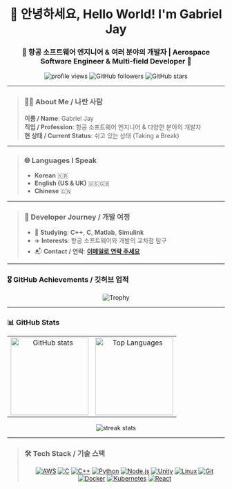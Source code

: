 <h1 align="center">👋 안녕하세요, Hello World! I'm Gabriel Jay</h1>

<h3 align="center">🛫 항공 소프트웨어 엔지니어 & 여러 분야의 개발자 | Aerospace Software Engineer & Multi-field Developer 🛫</h3>

<p align="center">
  <img src="https://hits.seeyoufarm.com/api/count/incr/badge.svg?url=https%3A%2F%2Fgithub.com%2FGabriel?_Jay&count_bg=%2364DFD6&title_bg=%23555555&icon=github.svg&icon_color=%23E7E7E7&title=Profile+views&edge_flat=true" alt="profile views" />
  <img src="https://img.shields.io/github/followers/Gabriel_Jay?style=social" alt="GitHub followers" />
  <img src="https://img.shields.io/github/stars/Gabriel_Jay?style=social" alt="GitHub stars" />
</p>

---

> ### 🧑‍🚀 About Me / 나란 사람
> 
> **이름 / Name**: Gabriel Jay  
> **직업 / Profession**: 항공 소프트웨어 엔지니어 & 다양한 분야의 개발자  
> **현 상태 / Current Status**: 쉬고 있는 상태 (Taking a Break)

---

> ### 🌐 Languages I Speak
>  
> - **Korean** 🇰🇷  
> - **English (US & UK)** 🇺🇸🇬🇧  
> - **Chinese** 🇨🇳

---

> ### 💼 Developer Journey / 개발 여정
> 
> - 🌱 **Studying**: **C++**, **C**, **Matlab**, **Simulink**  
> - ✈️ **Interests**: 항공 소프트웨어와 개발의 교차점 탐구  
> - 📬 **Contact / 연락**: [**이메일로 연락 주세요**](mailto:gabriel0727@gmail.com)

---

### 🎖️ GitHub Achievements / 깃허브 업적

<div align="center">
  <img src="https://github-profile-trophy.vercel.app/?username=Gabriel_Jay&theme=dracula&count_private=true" alt="Trophy" />
</div>

---

### 📊 GitHub Stats

<div align="center">
  <table width="100%">
    <tr>
      <td align="center"><img height="180em" src="https://github-readme-stats.vercel.app/api?username=Gabriel-Jay&show_icons=true&theme=dracula" alt="GitHub stats" /></td>
      <td align="center"><img height="180em" src="https://github-readme-stats.vercel.app/api/top-langs/?username=Gabriel-Jay&layout=compact&theme=dracula" alt="Top Languages" /></td>
    </tr>
  </table>
  <img src="https://github-readme-streak-stats.herokuapp.com/?user=Gabriel_Jay&theme=tokyonight" alt="streak stats"/>
</div>

---

> ### 🛠️ Tech Stack / 기술 스택
> 
> <p align="center">
>   <a href="https://aws.amazon.com" target="_blank"><img src="https://img.shields.io/badge/Amazon%20AWS-232F3E?style=for-the-badge&logo=amazon-aws&logoColor=white" alt="AWS" /></a>
>   <a href="https://www.cprogramming.com/" target="_blank"><img src="https://img.shields.io/badge/C%20Programming-A8B9CC?style=for-the-badge&logo=c&logoColor=white" alt="C" /></a>
>   <a href="https://www.w3schools.com/cpp/" target="_blank"><img src="https://img.shields.io/badge/C++-00599C?style=for-the-badge&logo=c%2B%2B&logoColor=white" alt="C++" /></a>
>   <a href="https://www.python.org" target="_blank"><img src="https://img.shields.io/badge/Python-3776AB?style=for-the-badge&logo=python&logoColor=white" alt="Python" /></a>
>   <a href="https://nodejs.org" target="_blank"><img src="https://img.shields.io/badge/Node.js-339933?style=for-the-badge&logo=node.js&logoColor=white" alt="Node.js" /></a>
>   <a href="https://unity.com/" target="_blank"><img src="https://img.shields.io/badge/Unity-000000?style=for-the-badge&logo=unity&logoColor=white" alt="Unity" /></a>
>   <a href="https://www.linux.org/" target="_blank"><img src="https://img.shields.io/badge/Linux-FCC624?style=for-the-badge&logo=linux&logoColor=black" alt="Linux" /></a>
>   <a href="https://git-scm.com/" target="_blank"><img src="https://img.shields.io/badge/Git-F05032?style=for-the-badge&logo=git&logoColor=white" alt="Git" /></a>
>   <a href="https://www.docker.com/" target="_blank"><img src="https://img.shields.io/badge/Docker-2496ED?style=for-the-badge&logo=docker&logoColor=white" alt="Docker" /></a>
>   <a href="https://kubernetes.io/" target="_blank"><img src="https://img.shields.io/badge/Kubernetes-326CE5?style=for-the-badge&logo=kubernetes&logoColor=white" alt="Kubernetes" /></a>
>   <a href="https://reactjs.org/" target="_blank"><img src="https://img.shields.io/badge/React-61DAFB?style=for-the-badge&logo=react&logoColor=black" alt="React" /></a>
>   <a href="https://www.typescriptlang.org/" target="_blank"><img src="https://img.shields.io/badge/TypeScript
::contentReference[oaicite:1]{index=1}
 
